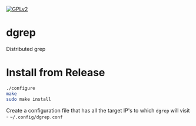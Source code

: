 <a href = "./LICENSE" target = "_blank"><img src = "https://github.com/QubitPi/Miscellaneous/blob/master/README_reference/gpl.png" alt = "GPLv2"></a>

# dgrep
Distributed grep

# Install from Release
```bash
./configure
make
sudo make install
```

Create a configuration file that has all the target IP's to which `dgrep` will visit - `~/.config/dgrep.conf`
